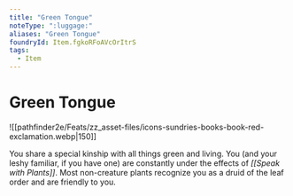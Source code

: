 ```yaml
---
title: "Green Tongue"
noteType: ":luggage:"
aliases: "Green Tongue"
foundryId: Item.fgkoRFoAVcOrItrS
tags:
  - Item
---
```


# Green Tongue
![[pathfinder2e/Feats/zz_asset-files/icons-sundries-books-book-red-exclamation.webp|150]]

You share a special kinship with all things green and living. You (and your leshy familiar, if you have one) are constantly under the effects of _[[Speak with Plants]]_. Most non-creature plants recognize you as a druid of the leaf order and are friendly to you.
